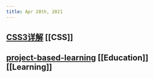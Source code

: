 ```yaml
---
title: Apr 28th, 2021
---
```


## [CSS3详解](https://github.com/airen/CSS3)  [[CSS]]
## [project-based-learning](https://github.com/tuvtran/project-based-learning#cc) [[Education]] [[Learning]]
